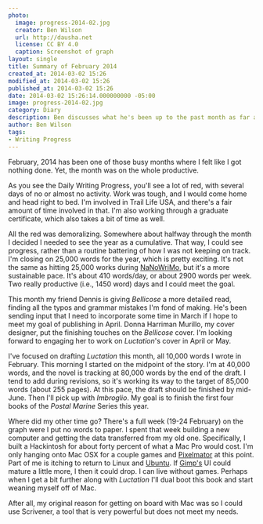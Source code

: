 ```yaml
---
photo:
  image: progress-2014-02.jpg
  creator: Ben Wilson
  url: http://dausha.net
  license: CC BY 4.0
  caption: Screenshot of graph
layout: single
title: Summary of February 2014
created_at: 2014-03-02 15:26
modified_at: 2014-03-02 15:26
published_at: 2014-03-02 15:26
date: 2014-03-02 15:26:14.000000000 -05:00
image: progress-2014-02.jpg
category: Diary
description: Ben discusses what he's been up to the past month as far as writing goes.
author: Ben Wilson
tags:
- Writing Progress
---
```

<!--Lead Paragraph-->
February, 2014 has been one of those busy months where I felt like I got nothing done. Yet,
the month was on the whole productive.

<!-- more -->
As you see the Daily Writing Progress, you'll see a lot of red, with several days of no or almost no activity. Work was tough, and I would come home and head right to bed. I'm involved in Trail Life USA, and there's a fair amount of time involved in that. I'm also working through a graduate certificate, which also takes a bit of time as well.

All the red was demoralizing. Somewhere about halfway through the month I decided I needed to see the year as a cumulative. That way, I could see progress, rather than a routine battering of how I was not keeping on track. I'm closing on 25,000 words for the year, which is pretty exciting. It's not the same as hitting 25,000 works during [NaNoWriMo](http://nanowrimo.org), but it's a more sustainable pace. It's about 410 words/day, or about 2900 words per week. Two really productive (i.e., 1450 word) days and I could meet the goal.

This month my friend Dennis is giving *Bellicose* a more detailed read, finding all the typos and grammar mistakes I'm fond of making. He's been sending input that I need to incorporate some time in March if I hope to meet my goal of publishing in April. Donna Harriman Murillo, my cover designer, put the finishing touches on the *Bellicose* cover. I'm looking forward to engaging her to work on *Luctation*'s cover in April or May.

I've focused on drafting *Luctation* this month, all 10,000 words I wrote in February. This morning I started on the midpoint of the story. I'm at 40,000 words, and the novel is tracking at 80,000 words by the end of the draft. I tend to add during revisions, so it's working its way to the target of 85,000 words (about 255 pages). At this pace, the draft should be finished by mid-June. Then I'll pick up with *Imbroglio*. My goal is to finish the first four books of the *Postal Marine* Series this year.

Where did my other time go? There's a full week (19-24 February) on the graph were I put no words to paper. I spent that week building a new computer and getting the data transferred from my old one. Specifically, I built a Hackintosh for about forty percent of what a Mac Pro would cost. I'm only hanging onto Mac OSX for a couple games and [Pixelmator](http://www.pixelmator.com) at this point. Part of me is itching to return to Linux and [Ubuntu](http://www.ubuntu.com). If [Gimp's](http://www.gimp.org) UI could mature a little more, I then it could drop. I can live without games.
Perhaps when I get a bit further along with *Luctation* I'll dual boot this book and start weaning myself off of Mac.

After all, my original reason for getting on board with Mac was so I could use Scrivener, a tool that is very powerful but does not meet my needs.
